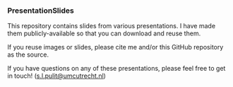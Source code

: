 ### PresentationSlides

This repository contains slides from various presentations. I have made them publicly-available so that you can download and reuse them.

If you reuse images or slides, please cite me and/or this GitHub repository as the source.

If you have questions on any of these presentations, please feel free to get in touch! (s.l.pulit@umcutrecht.nl)
